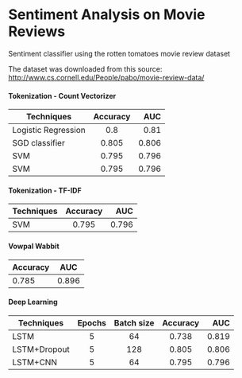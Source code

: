 # Sentiment Analysis on Movie Reviews
Sentiment classifier using the rotten tomatoes movie review dataset

The dataset was downloaded from this source:
http://www.cs.cornell.edu/People/pabo/movie-review-data/

####  Tokenization - Count Vectorizer

| Techniques        | Accuracy           | AUC  |
| ------------- |:-------------:| -----:|
| Logistic Regression     | 0.8 | 0.81 |
| SGD classifier      | 0.805      |   0.806 |
| SVM | 0.795     |    0.796 |
| SVM | 0.795     |    0.796 |

#### Tokenization - TF-IDF

| Techniques        | Accuracy           | AUC  |
| ------------- |:-------------:| -----:|
| SVM | 0.795     |    0.796 |

#### Vowpal Wabbit

| Accuracy           | AUC  |
| ------------- |:-------------:|
| 0.785     |    0.896 |

#### Deep Learning

| Techniques        | Epochs          | Batch size          | Accuracy           | AUC  |
| ------------- |:-----:|:-----:|:-------------:|-----:|
| LSTM     | 5 | 64 | 0.738 | 0.819 |
| LSTM+Dropout      | 5 | 128 |0.805      |   0.806 |
| LSTM+CNN | 5     | 64 | 0.795 |    0.796 |

